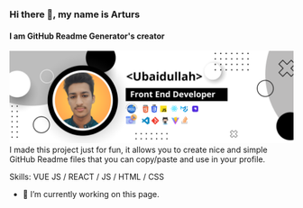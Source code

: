### Hi there 👋, my name is Arturs
#### I am GitHub Readme Generator's creator
<img src="Banner.png" alt="Girl in a jacket" >
I made this project just for fun, it allows you to create nice and simple GitHub Readme files that you can copy/paste and use in your profile.

Skills: VUE JS / REACT / JS / HTML / CSS

- 🔭 I’m currently working on this page. 




